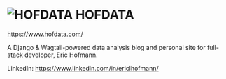 # ![HOFDATA](https://www.hofdata.com/static/favicon.ico) HOFDATA

https://www.hofdata.com/

A Django & Wagtail-powered data analysis blog and personal site for full-stack developer, Eric Hofmann.

LinkedIn: https://www.linkedin.com/in/ericlhofmann/
